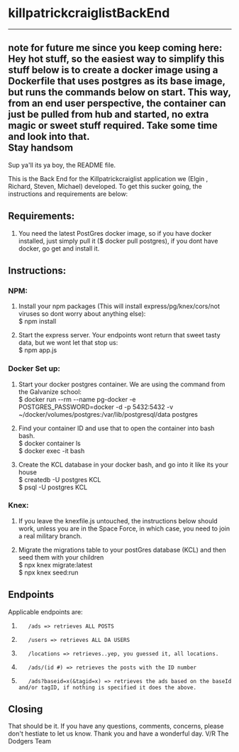 # killpatrickcraiglistBackEnd
---------------------
note for future me since you keep coming here:
Hey hot stuff, so the easiest way to simplify this stuff below is to create a docker image using a Dockerfile that uses postgres as its base image, but runs the commands below on start.  This way, from an end user perspective, the container can just be pulled from hub and started, no extra magic or sweet stuff required.  Take some time and look into that.  
Stay handsom
---------------------------

Sup ya'll its ya boy, the README file. 

This is the Back End for the Killpatrickcraiglist application we (Elgin , Richard, Steven, Michael) developed.  To get this sucker going, the instructions and requirements are below:

## Requirements:
1.   You need the latest PostGres docker image, so if you have docker installed, just simply pull it ($ docker pull postgres), if you dont have docker, go get and install it.

## Instructions:
### NPM:
1.  Install your npm packages (This will install express/pg/knex/cors/not viruses so dont worry about anything else):  
          $ npm install 

2.  Start the express server.  Your endpoints wont return that sweet tasty data, but we wont let that stop us:    
          $ npm app.js
          
### Docker Set up:
1.  Start your docker postgres container.  We are using the command from the Galvanize school:  
      $  docker run --rm --name pg-docker -e POSTGRES_PASSWORD=docker -d -p 5432:5432  -v ~/docker/volumes/postgres:/var/lib/postgresql/data  postgres  

2.  Find your container ID and use that to open the container into bash bash.  
        $ docker container ls  
        $ docker exec -it <the container id> bash 

3.  Create the KCL database in your docker bash, and go into it like its your house  
          $ createdb -U postgres KCL   
          $ psql -U postgres KCL 

### Knex:
1.  If you leave the knexfile.js untouched, the instructions below should work, unless you are in the Space Force, in which case, you need to join a real military branch.

2.  Migrate the migrations table to your postGres database (KCL) and then seed them with your children  
      $ npx knex migrate:latest  \
        $ npx knex seed:run   

## Endpoints
Applicable endpoints are:
1.        /ads => retrieves ALL POSTS
2.        /users => retrieves ALL DA USERS
3.        /locations => retrieves..yep, you guessed it, all locations.
4.        /ads/(id #) => retrieves the posts with the ID number
5.        /ads?baseid=x(&tagid=x) => retrieves the ads based on the baseId and/or tagID, if nothing is specified it does the above.

## Closing
That should be it.  If you have any questions, comments, concerns, please don't hestiate to let us know.  Thank you and have a wonderful day.
V/R
The Dodgers Team
